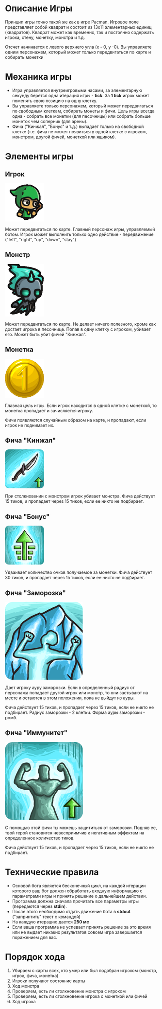 # Описание Игры

Принцип игры точно такой же как в игре Pacman. Игровое поле представляет собой квадрат и состоит из 13x11 элементарных единиц (квадратов). Квадрат может как временно, так и постоянно содержать игрока, стену, монетку, монстра и т.д.

Отсчет начинается с левого верхнего угла (x - 0, y -0). Вы управляете одним персонажем, который может только передвигаться по карте и собирать монетки

# Механика игры

- Игра управляется внутреигровыми часами, за элементарную секунду берется одна итерация игры - **tick**. За **1 tick** игрок может поменять свою позицию на одну клетку.
- Вы управляете только персонажем, который может передвигаться по свободным клеткам, собирать монеты и фичи. Цель игры всегда одна - собрать все монетки (для песочницы) или собрать больше монеток чем соперник (для арены).
- Фича ("Кинжал", "Бонус" и т.д.) выпадает только на свободной клетке (т.е. фича не может появиться в одной клетке с игроком, монстром, другой фичей, монеткой или ящиком).

# Элементы игры

## Игрок
![Игрок](warrior.gif)

Может передвигаться по карте. Главный персонаж игры, управляемый ботом. Игрок может выполнить только одно действие - передвижение ("left", "right", "up", "down", "stay")

## Монстр
![Монстр](monster.gif)

Может передвигаться по карте. Не делает ничего полезного, кроме как достает игрока в песочнице. Попав в одну клетку с игроком, убивает его. Может быть убит фичей "Кинжал".

## Монетка
![Монетка](coin.gif)

Главная цель игры. Если игрок находится в одной клетке с монеткой, то монетка пропадает и зачисляется игроку.

Фичи появляются случайным образом на карте, и пропадают, если игрок не поднимает их.

## Фича "Кинжал"
![Кинжал](dagger.png)

При столкновении с монстром игрок убивает монстра. Фича действует 15 тиков, и пропадает через 15 тиков, если ее никто не подбирает.

## Фича "Бонус"
![Бонус](bonus.png)

Удваивает количество очков получаемое за монетки. Фича действует 30 тиков, и пропадает через 15 тиков, если ее никто не подбирает.


## Фича "Заморозка"
![Заморозка](frost.png)

Дает игроку ауру заморозки. Если в определенный радиус от персонажа попадает другой игрок или монстр, то они застывают на месте и остаются в этом положении, пока не выйдут из ауры. 

Фича действует 15 тиков, и пропадает через 15 тиков, если ее никто не подбирает. Радиус заморозки - 2 клетки. Форма ауры заморозки - ромб.


## Фича "Иммунитет"
![Иммунитет](immunity.png)

С помощью этой фичи ты можешь защититься от заморозки. Подняв ее, твой герой становится невосприимчив к негативным эффектам на определенное количество тиков. 

Фича действует 15 тиков, и пропадает через 15 тиков, если ее никто не подбирает.

# Технические правила

- Основой бота является бесконечный цикл, на каждой итерации которого ваш бот должен обработать входную информацию с параметрами игры и принять решение о дальнейшем действии.
- Программа должна сначала прочитать все параметры игры (передаются через **stdin**).
- После этого необходимо отдать движение бота в **stdout** ("запринтить" текст с командой)
- На каждую итерацию дается **250 мс**
- Если ваша программа не успевает принять решение за это время или не выдает никаких результатов совсем игра завершается поражением для вас.

# Порядок хода

1. Убираем с карты всех, кто умер или был подобран игроком (монстр, игрок, фича, монетка)
2. Игроки получают состояние карты
3. Ход монстра
4. Проверяем, есть ли столкновение монстра с игроком
5. Проверяем, есть ли столкновение игрока с монеткой или фичей
6. Ход игрока

